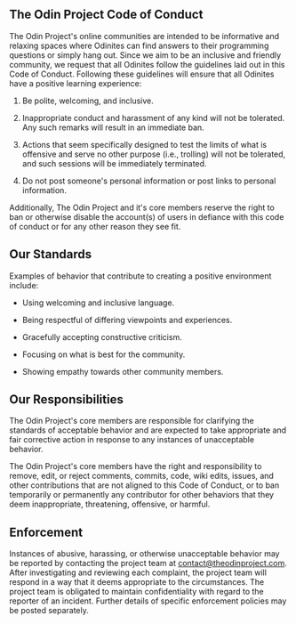 ## The Odin Project Code of Conduct

The Odin Project's online communities are intended to be informative and relaxing spaces where Odinites can find answers to their programming questions or simply hang out.  Since we aim to be an inclusive and friendly community, we request that all Odinites follow the guidelines laid out in this Code of Conduct.  Following these guidelines will ensure that all Odinites have a positive learning experience:

1. Be polite, welcoming, and inclusive. 

2. Inappropriate conduct and harassment of any kind will not be tolerated. Any such remarks will result in an immediate ban.

3. Actions that seem specifically designed to test the limits of what is offensive and serve no other purpose (i.e., trolling) will not be tolerated, and such sessions will be immediately terminated.

4. Do not post someone's personal information or post links to personal information.

Additionally, The Odin Project and it's core members reserve the right to ban or otherwise disable the account(s) of users in defiance with this code of conduct or for any other reason they see fit.

## Our Standards

Examples of behavior that contribute to creating a positive environment include:

  * Using welcoming and inclusive language.

  * Being respectful of differing viewpoints and experiences.

  * Gracefully accepting constructive criticism.

  * Focusing on what is best for the community.

  * Showing empathy towards other community members.

## Our Responsibilities

The Odin Project's core members are responsible for clarifying the standards of acceptable behavior and are expected to take appropriate and fair corrective action in response to any instances of unacceptable behavior.

The Odin Project's core members have the right and responsibility to remove, edit, or reject comments, commits, code, wiki edits, issues, and other contributions that are not aligned to this Code of Conduct, or to ban temporarily or permanently any contributor for other behaviors that they deem inappropriate, threatening, offensive, or harmful.

## Enforcement

Instances of abusive, harassing, or otherwise unacceptable behavior may be reported by contacting the project team at <a href="mailto:contact@theodinproject.com">contact@theodinproject.com</a>. After investigating and reviewing each complaint, the project team will respond in a way that it deems appropriate to the circumstances. The project team is obligated to maintain confidentiality with regard to the reporter of an incident. Further details of specific enforcement policies may be posted separately.
